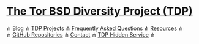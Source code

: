# [The Tor BSD Diversity Project (TDP)](index.html) #

&#8916; [Blog](blog.html) &#8916; [TDP Projects](projects.html) &#8916; [Frequently Asked Questions](faq.html) &#8916; [Resources](resources.html) &#8916;  
&#8916; [GitHub Repositories](https://github.com/torbsd) &#8916; [Contact](contact.html) &#8916; [TDP Hidden Service](http://bptfp7py2wclht26.onion/) &#8916;
